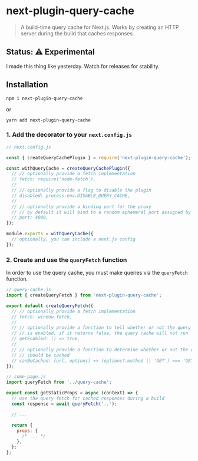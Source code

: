 # next-plugin-query-cache

> A build-time query cache for Next.js. Works by creating an HTTP server during the build that caches responses.

## Status: ⚠️ Experimental

I made this thing like yesterday. Watch for releases for stability.

## Installation

```
npm i next-plugin-query-cache
```

or

```
yarn add next-plugin-query-cache
```

### 1. Add the decorator to your `next.config.js`

```js
// next.config.js

const { createQueryCachePlugin } = require('next-plugin-query-cache');

const withQueryCache = createQueryCachePlugin({
  // // optionally provide a fetch implementation
  // fetch: require('node-fetch'),
  //
  // // optionally provide a flag to disable the plugin
  // disabled: process.env.DISABLE_QUERY_CACHE,
  //
  // // optionally provide a binding port for the proxy
  // // by default it will bind to a random ephemeral port assigned by the OS
  // port: 4000,
});

module.exports = withQueryCache({
  // optionally, you can include a next.js config
});
```

### 2. Create and use the `queryFetch` function

In order to use the query cache, you must make queries via the `queryFetch` function.

```js
// query-cache.js
import { createQueryFetch } from 'next-plugin-query-cache';

export default createQueryFetch({
  // // optionally provide a fetch implementation
  // fetch: window.fetch,
  //
  // // optionally provide a function to tell whether or not the query cache
  // // is enabled. if it returns false, the query cache will not run
  // getEnabled: () => true,
  //
  // // optionally provide a function to determine whether or not the request
  // // should be cached
  // canBeCached: (url, options) => (options?.method || 'GET') === 'GET',
});
```

```js
// some-page.js
import queryFetch from '../query-cache';

export const getStaticProps = async (context) => {
  // use the query fetch for cached responses during a build
  const response = await queryFetch('..');

  // ...

  return {
    props: {
      /* ... */
    },
  };
};
```
